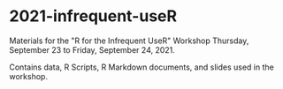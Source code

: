 # 2021-infrequent-useR

Materials for the "R for the Infrequent UseR" Workshop Thursday, September 23 to Friday, September 24, 2021.

Contains data, R Scripts, R Markdown documents, and slides used in the workshop.

